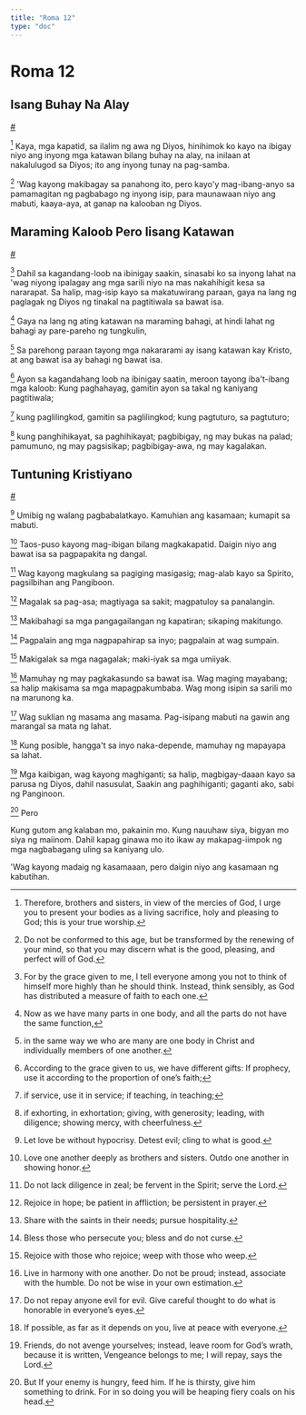 ```yaml
---
title: "Roma 12"
type: "doc"
---
```


# Roma 12

## Isang Buhay Na Alay
[#](# "A Living Sacrifice")

[^1] Kaya, mga kapatid, sa ilalim ng awa ng Diyos, hinihimok ko kayo na ibigay niyo ang inyong mga katawan bilang buhay na alay, na inilaan at nakalulugod sa Diyos; ito ang inyong tunay na pag-samba.

[^1]: Therefore, brothers and sisters, in view of the mercies of God, I urge you to present your bodies as a living sacrifice, holy and pleasing to God; this is your true worship.

[^2] 'Wag kayong makibagay sa panahong ito, pero kayo'y mag-ibang-anyo sa pamamagitan ng pagbabago ng inyong isip, para maunawaan niyo ang mabuti, kaaya-aya, at ganap na kalooban ng Diyos.

[^2]: Do not be conformed to this age, but be transformed by the renewing of your mind, so that you may discern what is the good, pleasing, and perfect will of God.

## Maraming Kaloob Pero Iisang Katawan
[#](# "Many Gifts but One Body")

[^3] Dahil sa kagandang-loob na ibinigay saakin, sinasabi ko sa inyong lahat na 'wag niyong ipalagay ang mga sarili niyo na mas nakahihigit kesa sa nararapat. Sa halip, mag-isip kayo sa makatuwirang paraan, gaya na lang ng paglagak ng Diyos ng tinakal na pagtitiwala sa bawat isa.

[^3]: For by the grace given to me, I tell everyone among you not to think of himself more highly than he should think. Instead, think sensibly, as God has distributed a measure of faith to each one.

[^4] Gaya na lang ng ating katawan na maraming bahagi, at hindi lahat ng bahagi ay pare-pareho ng tungkulin,

[^4]: Now as we have many parts in one body, and all the parts do not have the same function,

[^5] Sa parehong paraan tayong mga nakararami ay isang katawan kay Kristo, at ang bawat isa ay bahagi ng bawat isa.

[^5]: in the same way we who are many are one body in Christ and individually members of one another.

[^6] Ayon sa kagandahang loob na ibinigay saatin, meroon tayong iba't-ibang mga kaloob: Kung paghahayag, gamitin ayon sa takal ng kaniyang pagtitiwala;

[^6]: According to the grace given to us, we have different gifts: If prophecy, use it according to the proportion of one’s faith;

[^7] kung paglilingkod, gamitin sa paglilingkod; kung pagtuturo, sa pagtuturo;

[^7]: if service, use it in service; if teaching, in teaching;

[^8] kung panghihikayat, sa paghihikayat; pagbibigay, ng may bukas na palad; pamumuno, ng may pagsisikap; pagbibigay-awa, ng may kagalakan.

[^8]: if exhorting, in exhortation; giving, with generosity; leading, with diligence; showing mercy, with cheerfulness.

## Tuntuning Kristiyano
[#](# "Christian Ethics")

[^9] Umibig ng walang pagbabalatkayo. Kamuhian ang kasamaan; kumapit sa mabuti.

[^9]: Let love be without hypocrisy. Detest evil; cling to what is good.

[^10] Taos-puso kayong mag-ibigan bilang magkakapatid. Daigin niyo ang bawat isa sa pagpapakita ng dangal.

[^10]: Love one another deeply as brothers and sisters. Outdo one another in showing honor.

[^11] Wag kayong magkulang sa pagiging masigasig; mag-alab kayo sa Spirito, pagsilbihan ang Pangiboon.

[^11]: Do not lack diligence in zeal; be fervent in the Spirit; serve the Lord.

[^12] Magalak sa pag-asa; magtiyaga sa sakit; magpatuloy sa panalangin.

[^12]: Rejoice in hope; be patient in affliction; be persistent in prayer.

[^13] Makibahagi sa mga pangagailangan ng kapatiran; sikaping makitungo.

[^13]: Share with the saints in their needs; pursue hospitality.

[^14] Pagpalain ang mga nagpapahirap sa inyo; pagpalain at wag sumpain.

[^14]: Bless those who persecute you; bless and do not curse.

[^15] Makigalak sa mga nagagalak; maki-iyak sa mga umiiyak.

[^15]: Rejoice with those who rejoice; weep with those who weep.

[^16] Mamuhay ng may pagkakasundo sa bawat isa. Wag maging mayabang; sa halip makisama sa mga mapagpakumbaba. Wag mong isipin sa sarili mo na marunong ka.

[^16]: Live in harmony with one another. Do not be proud; instead, associate with the humble. Do not be wise in your own estimation.

[^17] Wag suklian ng masama ang masama. Pag-isipang mabuti na gawin ang marangal sa mata ng lahat.

[^17]: Do not repay anyone evil for evil. Give careful thought to do what is honorable in everyone’s eyes.

[^18] Kung posible, hangga't sa inyo naka-depende, mamuhay ng mapayapa sa lahat.

[^18]: If possible, as far as it depends on you, live at peace with everyone.

[^19] Mga kaibigan, wag kayong maghiganti; sa halip, magbigay-daaan kayo sa parusa ng Diyos, dahil nasusulat, Saakin ang paghihiganti; gaganti ako, sabi ng Panginoon.

[^19]: Friends, do not avenge yourselves; instead, leave room for God’s wrath, because it is written, Vengeance belongs to me; I will repay, says the Lord.

[^20] Pero

Kung gutom ang kalaban mo, pakainin mo.
Kung nauuhaw siya, bigyan mo siya ng maiinom.
Dahil kapag ginawa mo ito
ikaw ay makapag-iimpok ng mga nagbabagang uling sa kaniyang ulo.

[^20]: But
  If your enemy is hungry, feed him.
  If he is thirsty, give him something to drink.
  For in so doing
  you will be heaping fiery coals on his head.

'Wag kayong madaig ng kasamaaan, pero daigin niyo ang kasamaan ng kabutihan.

[^21]: Do not be conquered by evil, but conquer evil with good.
